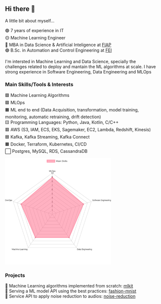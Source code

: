 ## Hi there 👋

A little bit about myself...

:green_circle: 7 years of experience in IT<br>
:yellow_circle: Machine Learning Engineer<br>
:large_blue_circle: MBA in Data Science & Artificial Inteligence at [FIAP](https://www.fiap.com.br/mba/mba-em-data-science-artificial-intelligence/)<br>
:purple_circle: B.Sc. in Automation and Control Engineering at [FEI](https://portal.fei.edu.br/engenharia-de-automacao-e-controle)<br>

I'm intersted in Machine Learning and Data Science, specially the challenges related to deploy and mantain the ML algorithms at scale. I have strong experience in Software Engineering, Data Engineering and MLOps


### Main Skills/Tools & Interests
🟩 Machine Learning Algorithms<br>
🟪 MLOps<br>
🟧 ML end to end (Data Acquisition, transformation, model training, monitoring, automatic retraining, drift detection)<br>
🟨 Programming Languages: Python, Java, Kotlin, C/C++<br>
🟥 AWS (S3, IAM, ECS, EKS, Sagemaker, EC2, Lambda, Redshift, Kinesis)<br>
🟦 Kafka, Kafka Streaming, Kafka Connect<br>
🟫 Docker, Terraform, Kubernetes, CI/CD<br>
⬜ Postgres, MySQL, RDS, CassandraDB

<p align="left">
  <img src="images/chart.png" width="350" title="skill radar chart">
</p>

### Projects
🔷 Machine Learning algorithms implemented from scratch: [mlkit](https://github.com/andre1393/mlkit)<br>
🔶 Serving a ML model API using the best practices: [fashion-mnist](https://github.com/andre1393/fashion-mnist)<br>
🔷 Service API to apply noise reduction to audios: [noise-reduction](https://github.com/andre1393/noise-reduction)
